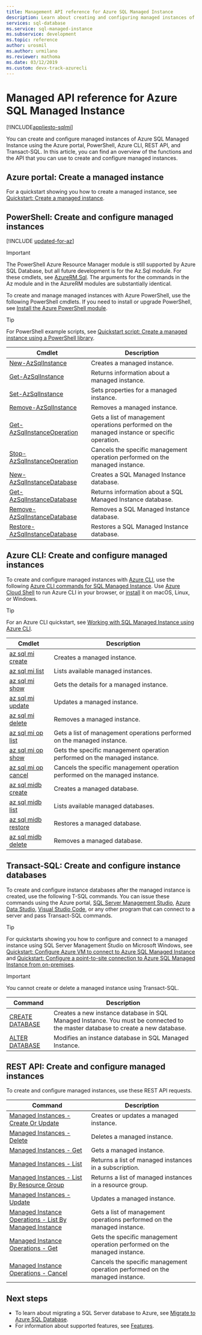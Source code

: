 ```yaml
---
title: Management API reference for Azure SQL Managed Instance
description: Learn about creating and configuring managed instances of Azure SQL Managed Instance.
services: sql-database
ms.service: sql-managed-instance
ms.subservice: development
ms.topic: reference
author: urosmil
ms.author: urmilano
ms.reviewer: mathoma
ms.date: 03/12/2019 
ms.custom: devx-track-azurecli
---
```

# Managed API reference for Azure SQL Managed Instance

[!INCLUDE[appliesto-sqlmi](../includes/appliesto-sqlmi.md)]

You can create and configure managed instances of Azure SQL Managed Instance using the Azure portal, PowerShell, Azure CLI, REST API, and Transact-SQL. In this article, you can find an overview of the functions and the API that you can use to create and configure managed instances.

## Azure portal: Create a managed instance

For a quickstart showing you how to create a managed instance, see [Quickstart: Create a managed instance](instance-create-quickstart.md).

## PowerShell: Create and configure managed instances

[!INCLUDE [updated-for-az](../includes/updated-for-az.md)]
> [!IMPORTANT]
> The PowerShell Azure Resource Manager module is still supported by Azure SQL Database, but all future development is for the Az.Sql module. For these cmdlets, see [AzureRM.Sql](/powershell/module/AzureRM.Sql/). The arguments for the commands in the Az module and in the AzureRM modules are substantially identical.

To create and manage managed instances with Azure PowerShell, use the following PowerShell cmdlets. If you need to install or upgrade PowerShell, see [Install the Azure PowerShell module](/powershell/azure/install-az-ps).

> [!TIP]
> For PowerShell example scripts, see [Quickstart script: Create a managed instance using a PowerShell library](/archive/blogs/sqlserverstorageengine/quick-start-script-create-azure-sql-managed-instance-using-powershell).

| Cmdlet | Description |
| --- | --- |
|[New-AzSqlInstance](/powershell/module/az.sql/new-azsqlinstance)|Creates a managed instance. |
|[Get-AzSqlInstance](/powershell/module/az.sql/get-azsqlinstance)|Returns information about a managed instance.|
|[Set-AzSqlInstance](/powershell/module/az.sql/set-azsqlinstance)|Sets properties for a managed instance.|
|[Remove-AzSqlInstance](/powershell/module/az.sql/remove-azsqlinstance)|Removes a managed instance.|
|[Get-AzSqlInstanceOperation](/powershell/module/az.sql/get-azsqlinstanceoperation)|Gets a list of management operations performed on the managed instance or specific operation.|
|[Stop-AzSqlInstanceOperation](/powershell/module/az.sql/stop-azsqlinstanceoperation)|Cancels the specific management operation performed on the managed instance.|
|[New-AzSqlInstanceDatabase](/powershell/module/az.sql/new-azsqlinstancedatabase)|Creates a SQL Managed Instance database.|
|[Get-AzSqlInstanceDatabase](/powershell/module/az.sql/get-azsqlinstancedatabase)|Returns information about a SQL Managed Instance database.|
|[Remove-AzSqlInstanceDatabase](/powershell/module/az.sql/remove-azsqlinstancedatabase)|Removes a SQL Managed Instance database.|
|[Restore-AzSqlInstanceDatabase](/powershell/module/az.sql/restore-azsqlinstancedatabase)|Restores a SQL Managed Instance database.|

## Azure CLI: Create and configure managed instances

To create and configure managed instances with [Azure CLI](/cli/azure), use the following [Azure CLI commands for SQL Managed Instance](/cli/azure/sql/mi). Use [Azure Cloud Shell](../../cloud-shell/overview.md) to run Azure CLI in your browser, or [install](/cli/azure/install-azure-cli) it on macOS, Linux, or Windows.

> [!TIP]
> For an Azure CLI quickstart, see [Working with SQL Managed Instance using Azure CLI](https://medium.com/azure-sqldb-managed-instance/working-with-sql-managed-instance-using-azure-cli-611795fe0b44).

| Cmdlet | Description |
| --- | --- |
|[az sql mi create](/cli/azure/sql/mi#az-sql-mi-create) |Creates a managed instance.|
|[az sql mi list](/cli/azure/sql/mi#az-sql-mi-list)|Lists available managed instances.|
|[az sql mi show](/cli/azure/sql/mi#az-sql-mi-show)|Gets the details for a managed instance.|
|[az sql mi update](/cli/azure/sql/mi#az-sql-mi-update)|Updates a managed instance.|
|[az sql mi delete](/cli/azure/sql/mi#az-sql-mi-delete)|Removes a managed instance.|
|[az sql mi op list](/cli/azure/sql/mi/op#az-sql-mi-op-list)|Gets a list of management operations performed on the managed instance.|
|[az sql mi op show](/cli/azure/sql/mi/op#az-sql-mi-op-show)|Gets the specific management operation performed on the managed instance.|
|[az sql mi op cancel](/cli/azure/sql/mi/op#az-sql-mi-op-cancel)|Cancels the specific management operation performed on the managed instance.|
|[az sql midb create](/cli/azure/sql/midb#az-sql-midb-create) |Creates a managed database.|
|[az sql midb list](/cli/azure/sql/midb#az-sql-midb-list)|Lists available managed databases.|
|[az sql midb restore](/cli/azure/sql/midb#az-sql-midb-restore)|Restores a managed database.|
|[az sql midb delete](/cli/azure/sql/midb#az-sql-midb-delete)|Removes a managed database.|

## Transact-SQL: Create and configure instance databases

To create and configure instance databases after the managed instance is created, use the following T-SQL commands. You can issue these commands using the Azure portal, [SQL Server Management Studio](/sql/ssms/use-sql-server-management-studio), [Azure Data Studio](/sql/azure-data-studio/what-is), [Visual Studio Code](https://code.visualstudio.com/docs), or any other program that can connect to a server and pass Transact-SQL commands.

> [!TIP]
> For quickstarts showing you how to configure and connect to a managed instance using SQL Server Management Studio on Microsoft Windows, see [Quickstart: Configure Azure VM to connect to Azure SQL Managed Instance](connect-vm-instance-configure.md) and [Quickstart: Configure a point-to-site connection to Azure SQL Managed Instance from on-premises](point-to-site-p2s-configure.md).

> [!IMPORTANT]
> You cannot create or delete a managed instance using Transact-SQL.

| Command | Description |
| --- | --- |
|[CREATE DATABASE](/sql/t-sql/statements/create-database-transact-sql?preserve-view=true&view=azuresqldb-mi-current)|Creates a new instance database in SQL Managed Instance. You must be connected to the master database to create a new database.|
| [ALTER DATABASE](/sql/t-sql/statements/alter-database-transact-sql?preserve-view=true&view=azuresqldb-mi-current) |Modifies an instance database in SQL Managed Instance.|

## REST API: Create and configure managed instances

To create and configure managed instances, use these REST API requests.

| Command | Description |
| --- | --- |
|[Managed Instances - Create Or Update](/rest/api/sql/managedinstances/createorupdate)|Creates or updates a managed instance.|
|[Managed Instances - Delete](/rest/api/sql/managedinstances/delete)|Deletes a managed instance.|
|[Managed Instances - Get](/rest/api/sql/managedinstances/get)|Gets a managed instance.|
|[Managed Instances - List](/rest/api/sql/managedinstances/list)|Returns a list of managed instances in a subscription.|
|[Managed Instances - List By Resource Group](/rest/api/sql/managedinstances/listbyresourcegroup)|Returns a list of managed instances in a resource group.|
|[Managed Instances - Update](/rest/api/sql/managedinstances/update)|Updates a managed instance.|
|[Managed Instance Operations - List By Managed Instance](/rest/api/sql/managedinstanceoperations/listbymanagedinstance)|Gets a list of management operations performed on the managed instance.|
|[Managed Instance Operations - Get](/rest/api/sql/managedinstanceoperations/get)|Gets the specific management operation performed on the managed instance.|
|[Managed Instance Operations - Cancel](/rest/api/sql/managedinstanceoperations/cancel)|Cancels the specific management operation performed on the managed instance.|

## Next steps

- To learn about migrating a SQL Server database to Azure, see [Migrate to Azure SQL Database](../database/migrate-to-database-from-sql-server.md).
- For information about supported features, see [Features](../database/features-comparison.md).
